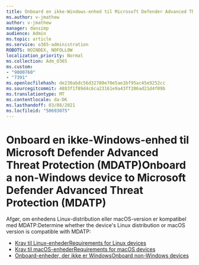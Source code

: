 ```yaml
---
title: Onboard en ikke-Windows-enhed til Microsoft Defender Advanced Threat Protection (MDATP)
ms.author: v-jmathew
author: v-jmathew
manager: dansimp
audience: Admin
ms.topic: article
ms.service: o365-administration
ROBOTS: NOINDEX, NOFOLLOW
localization_priority: Normal
ms.collection: Adm_O365
ms.custom:
- "9000760"
- "7391"
ms.openlocfilehash: de230abdc56d32780e70e5ae1bf95ac45e9252cc
ms.sourcegitcommit: 4883f1f89d4c6ca23161e9a43ff206ad21d4f09b
ms.translationtype: MT
ms.contentlocale: da-DK
ms.lasthandoff: 03/08/2021
ms.locfileid: "50693075"
---
```

# <a name="onboard-a-non-windows-device-to-microsoft-defender-advanced-threat-protection-mdatp"></a><span data-ttu-id="c6f69-102">Onboard en ikke-Windows-enhed til Microsoft Defender Advanced Threat Protection (MDATP)</span><span class="sxs-lookup"><span data-stu-id="c6f69-102">Onboard a non-Windows device to Microsoft Defender Advanced Threat Protection (MDATP)</span></span>

<span data-ttu-id="c6f69-103">Afgør, om enhedens Linux-distribution eller macOS-version er kompatibel med MDATP:</span><span class="sxs-lookup"><span data-stu-id="c6f69-103">Determine whether the device's Linux distribution or macOS version is compatible with MDATP:</span></span>

- [<span data-ttu-id="c6f69-104">Krav til Linux-enheder</span><span class="sxs-lookup"><span data-stu-id="c6f69-104">Requirements for Linux devices</span></span>](https://go.microsoft.com/fwlink/?linkid=2143462)
- [<span data-ttu-id="c6f69-105">Krav til macOS-enheder</span><span class="sxs-lookup"><span data-stu-id="c6f69-105">Requirements for macOS devices</span></span>](https://go.microsoft.com/fwlink/?linkid=2143461)
- [<span data-ttu-id="c6f69-106">Onboard-enheder, der ikke er Windows</span><span class="sxs-lookup"><span data-stu-id="c6f69-106">Onboard non-Windows devices</span></span>](https://go.microsoft.com/fwlink/?linkid=2143628)
